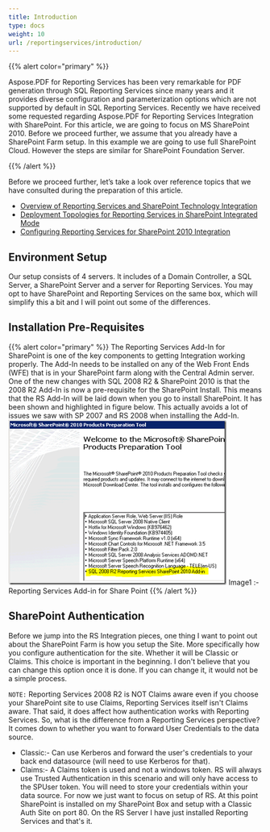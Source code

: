 ```yaml
---
title: Introduction
type: docs
weight: 10
url: /reportingservices/introduction/
---
```


{{% alert color="primary" %}}

Aspose.PDF for Reporting Services has been very remarkable for PDF generation through SQL Reporting Services since many years and it provides diverse configuration and parameterization options which are not supported by default in SQL Reporting Services. Recently we have received some requested regarding Aspose.PDF for Reporting Services Integration with SharePoint. For this article, we are going to focus on MS SharePoint 2010. Before we proceed further, we assume that you already have a SharePoint Farm setup. In this example we are going to use full SharePoint Cloud. However the steps are similar for SharePoint Foundation Server.

{{% /alert %}}

Before we proceed further, let’s take a look over reference topics that we have consulted during the preparation of this article.

- [Overview of Reporting Services and SharePoint Technology Integration](http://msdn.microsoft.com/en-us/library/bb326358.aspx)
- [Deployment Topologies for Reporting Services in SharePoint Integrated Mode](http://msdn.microsoft.com/en-us/library/bb510781.aspx)
- [Configuring Reporting Services for SharePoint 2010 Integration](http://msdn.microsoft.com/en-us/library/bb326356.aspx)

## **Environment Setup**
 Our setup consists of 4 servers. It includes of a Domain Controller, a SQL Server, a SharePoint Server and a server for Reporting Services. You may opt to have SharePoint and Reporting Services on the same box, which will simplify this a bit and I will point out some of the differences.
## **Installation Pre-Requisites**
 {{% alert color="primary" %}}
 The Reporting Services Add-In for SharePoint is one of the key components to getting Integration working properly. The Add-In needs to be installed on any of the Web Front Ends (WFE) that is in your SharePoint farm along with the Central Admin server. One of the new changes with SQL 2008 R2 & SharePoint 2010 is that the 2008 R2 Add-In is now a pre-requisite for the SharePoint Install. This means that the RS Add-In will be laid down when you go to install SharePoint. It has been shown and highlighted in figure below. This actually avoids a lot of issues we saw with SP 2007 and RS 2008 when installing the Add-In. ![todo:image_alt_text](introduction_1.png) Image1 :- Reporting Services Add-in for Share Point
 {{% /alert %}}
## **SharePoint Authentication**
Before we jump into the RS Integration pieces, one thing I want to point out about the SharePoint Farm is how you setup the Site. More specifically how you configure authentication for the site. Whether it will be Classic or Claims. This choice is important in the beginning. I don't believe that you can change this option once it is done. If you can change it, it would not be a simple process.

`NOTE:` Reporting Services 2008 R2 is NOT Claims aware even if you choose your SharePoint site to use Claims, Reporting Services itself isn't Claims aware. That said, it does affect how authentication works with Reporting Services. So, what is the difference from a Reporting Services perspective? It comes down to whether you want to forward User Credentials to the data source.
* Classic:- Can use Kerberos and forward the user's credentials to your back end datasource (will need to use Kerberos for that).
* Claims:- A Claims token is used and not a windows token. RS will always use Trusted Authentication in this scenario and will only have access to the SPUser token. You will need to store your credentials within your data source. For now we just want to focus on setup of RS. At this point SharePoint is installed on my SharePoint Box and setup with a Classic Auth Site on port 80. On the RS Server I have just installed Reporting Services and that's it.
